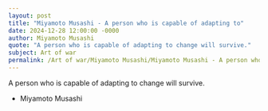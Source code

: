 ```yaml
---
layout: post
title: "Miyamoto Musashi - A person who is capable of adapting to"
date: 2024-12-28 12:00:00 -0000
author: Miyamoto Musashi
quote: "A person who is capable of adapting to change will survive."
subject: Art of war
permalink: /Art of war/Miyamoto Musashi/Miyamoto Musashi - A person who is capable of adapting to
---
```


A person who is capable of adapting to change will survive.

- Miyamoto Musashi
